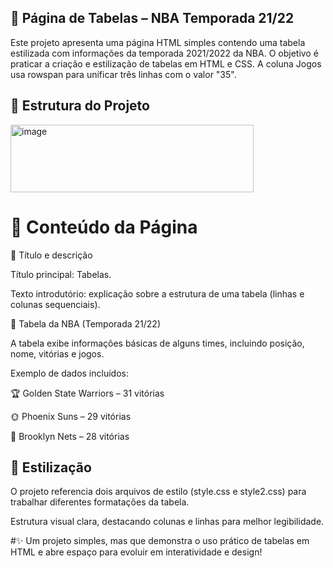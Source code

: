 ## 🏀 Página de Tabelas – NBA Temporada 21/22

Este projeto apresenta uma página HTML simples contendo uma tabela estilizada com informações da temporada 2021/2022 da NBA. O objetivo é praticar a criação e estilização de tabelas em HTML e CSS.
A coluna Jogos usa rowspan para unificar três linhas com o valor "35".

## 📂 Estrutura do Projeto
<img width="389" height="108" alt="image" src="https://github.com/user-attachments/assets/cbf080cf-c207-4f74-bd2c-518c4a6cd58c" />

# 📑 Conteúdo da Página
🔹 Título e descrição

Título principal: Tabelas.

Texto introdutório: explicação sobre a estrutura de uma tabela (linhas e colunas sequenciais).

🔹 Tabela da NBA (Temporada 21/22)

A tabela exibe informações básicas de alguns times, incluindo posição, nome, vitórias e jogos.

Exemplo de dados incluídos:

🏆 Golden State Warriors – 31 vitórias

🌞 Phoenix Suns – 29 vitórias

🌆 Brooklyn Nets – 28 vitórias

## 🎨 Estilização

O projeto referencia dois arquivos de estilo (style.css e style2.css) para trabalhar diferentes formatações da tabela.

Estrutura visual clara, destacando colunas e linhas para melhor legibilidade.

#✨ Um projeto simples, mas que demonstra o uso prático de tabelas em HTML e abre espaço para evoluir em interatividade e design!

